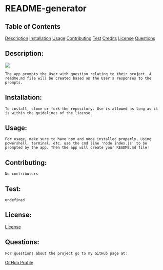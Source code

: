 # README-generator

## Table of Contents

  [Description](#description)
  [Installation](#installation)
  [Usage](#usage)
  [Contributing](#contributing)
  [Test](#test)
  [Credits](#credits)
  [License](#license)
  [Questions](#questions)

  ## Description:
  ![]("./exampleREADME/demo.mp4")

    The app prompts the User with question relating to their project. A readme.md file will be created based on the User's responses to the prompts.
  ## Installation: 
    To install, clone or fork the repository. Use is allowed as long as it is within the guidelines of the license.
  ## Usage:
    For usage, make sure to have npm and node installed properly. Using powershell, terminal, etc. use the cmd line 'node index.js' to be prompted by the app. Then the app will create your README.md file!
  ## Contributing: 
    No contributors
  ## Test: 
    undefined
  ## License:  

  [License](https://opensource.org/licenses/MIT)

  ## Questions: 
    For questions about the project go to my GitHub page at:

  [GitHub Profile](https://github.com/Nardacyon)
